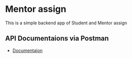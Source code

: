 
# Mentor assign

This is a simple backend app of Student and Mentor assign 




## API Documentaions via Postman

 - [Documentaion](https://documenter.getpostman.com/view/28958585/2s9Y5eLeGJ)

